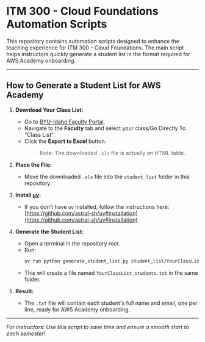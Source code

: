# ITM 300 - Cloud Foundations Automation Scripts

This repository contains automation scripts designed to enhance the teaching experience for ITM 300 - Cloud Foundations. The main script helps instructors quickly generate a student list in the format required for AWS Academy onboarding.

---

## How to Generate a Student List for AWS Academy

1. **Download Your Class List:**
   - Go to [BYU-Idaho Faculty Portal](https://student.byui.edu/ICS/Faculty/).
   - Navigate to the **Faculty** tab and select your class/Go Directly To "Class List".
   - Click the **Export to Excel** button.  
     > Note: The downloaded `.xls` file is actually an HTML table.

2. **Place the File:**
   - Move the downloaded `.xls` file into the `student_list` folder in this repository.

3. **Install [uv](https://github.com/astral-sh/uv):**
   - If you don't have `uv` installed, follow the instructions here: [https://github.com/astral-sh/uv#installation](https://github.com/astral-sh/uv#installation)

4. **Generate the Student List:**
   - Open a terminal in the repository root.
   - Run:
     ```sh
     uv run python generate_student_list.py student_list/YourClassList.xls
     ```
   - This will create a file named `YourClassList_students.txt` in the same folder.

5. **Result:**
   - The `.txt` file will contain each student's full name and email, one per line, ready for AWS Academy onboarding.

---

*For instructors: Use this script to save time and ensure a smooth start to each semester!*